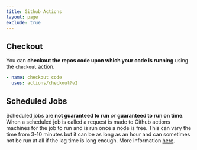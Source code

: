 ```yaml
---
title: Github Actions
layout: page
exclude: true
---
```


## Checkout

You can **checkout the repos code upon which your code is running** using the `checkout` action.
```yaml
- name: checkout code
  uses: actions/checkout@v2
```

## Scheduled Jobs

Scheduled jobs are **not guaranteed to run** *or* **guaranteed to run on time**. When a scheduled job is called a request is made to Github actions machines for the job to run and is run once a node is free. This can vary the time from 3-10 minutes but it can be as long as an hour and can sometimes not be run at all if the lag time is long enough. More information [here](https://upptime.js.org/blog/2021/01/22/github-actions-schedule-not-working/).


<!--stackedit_data:
eyJoaXN0b3J5IjpbMjEwMDU2NjU1MywtMTgwMDAxMDY3Ml19
-->